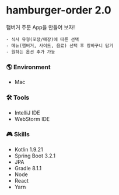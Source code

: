 # hamburger-order 2.0
햄버거 주문 App을 만들어 보자!

```
- 식사 유형(포장/매장)에 따른 선택
- 메뉴(햄버거, 사이드, 음료) 선택 후 장바구니 담기
- 원하는 옵션 추가 가능
```
  
### 🌎 Environment
- Mac

### 🛠 Tools
- IntelliJ IDE
- WebStorm IDE
  
### 🎮 Skills
- Kotlin 1.9.21
- Spring Boot 3.2.1
- JPA
- Gradle 8.1.1
- Node
- React
- Yarn
  

